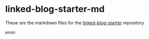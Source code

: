 # linked-blog-starter-md
These are the markdown files for the [linked-blog-starter](https://github.com/matthewwong525/linked-blog-starter) repository


emin
